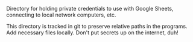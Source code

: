Directory for holding private credentials to use with Google Sheets, connecting to local network computers, etc.

This directory is tracked in git to preserve relative paths in the programs. Add necessary files locally. Don't put secrets up on the internet, duh!